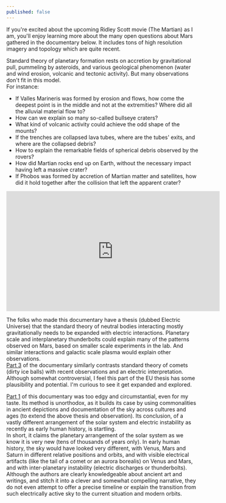 ```yaml
---
published: false
---
```


If you're excited about the upcoming Ridley Scott movie (The Martian) as I am, you'll enjoy learning more about the many open questions about Mars gathered in the documentary below. It includes tons of high resolution imagery and topology which are quite recent.

Standard theory of planetary formation rests on accretion by gravitational pull, pummeling by asteroids, and various geological phenomenon (water and wind erosion, volcanic and tectonic activity). But many observations don't fit in this model.  
For instance: 

* If Valles Marineris was formed by erosion and flows, how come the deepest point is in the middle and not at the extremities? Where did all the alluvial material flow to? 
* How can we explain so many so-called bullseye craters?
* What kind of volcanic activity could achieve the odd shape of the mounts?
* If the trenches are collapsed lava tubes, where are the tubes' exits, and where are the collapsed debris?
* How to explain the remarkable fields of spherical debris observed by the rovers?
* How did Martian rocks end up on Earth, without the necessary impact having left a massive crater?
* If Phobos was formed by accretion of Martian matter and satellites, how did it hold together after the collision that left the apparent crater?

<iframe width="560" height="315" src="https://www.youtube.com/embed/tRV1e5_tB6Y" frameborder="0" allowfullscreen></iframe>

The folks who made this documentary have a thesis (dubbed Electric Universe) that the standard theory of neutral bodies interacting mostly gravitationally needs to be expanded with electric interactions. Planetary scale and interplanetary thunderbolts could explain many of the patterns observed on Mars, based on smaller scale experiments in the lab. And similar interactions and galactic scale plasma would explain other observations.   
[Part 3](https://www.youtube.com/watch?v=34wtt2EUToo) of the documentary similarly contrasts standard theory of comets (dirty ice balls) with recent observations and an electric interpretation.
Although somewhat controversial, I feel this part of the EU thesis has some plausibility and potential. I'm curious to see it get expanded and explored.  

[Part 1](https://www.youtube.com/watch?v=t7EAlTcZFwY) of this documentary was too edgy and circumstantial, even for my taste. Its method is unorthodox, as it builds its case by using commonalities in ancient depictions and documentation of the sky across cultures and ages (to extend the above thesis and observation). Its conclusion, of a vastly different arrangement of the solar system and electric instability as recently as early human history, is startling.  
In short, it claims the planetary arrangement of the solar system as we know it is very new (tens of thousands of years only). In early human history, the sky would have looked very different, with Venus, Mars and Saturn in different relative positions and orbits, and with visible electrical artifacts (like the tail of a comet or an aurora borealis) on Venus and Mars, and with inter-planetary instability (electric discharges or thunderbolts).  
Although the authors are clearly knowledgeable about ancient art and writings, and stitch it into a clever and somewhat compelling narrative, they do not even attempt to offer a precise timeline or explain the transition from such electrically active sky to the current situation and modern orbits.

